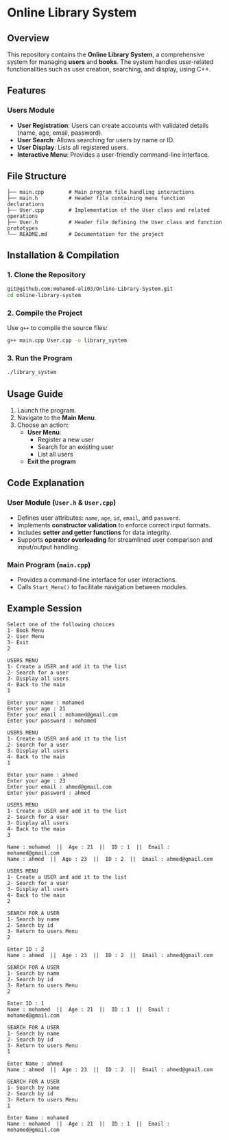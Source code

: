 # Online Library System

## Overview
This repository contains the **Online Library System**, a comprehensive system for managing **users** and **books**. The system handles user-related functionalities such as user creation, searching, and display, using C++.

## Features
### **Users Module**
- **User Registration**: Users can create accounts with validated details (name, age, email, password).
- **User Search**: Allows searching for users by name or ID.
- **User Display**: Lists all registered users.
- **Interactive Menu**: Provides a user-friendly command-line interface.

## File Structure
```
├── main.cpp        # Main program file handling interactions
├── main.h          # Header file containing menu function declarations
├── User.cpp        # Implementation of the User class and related operations
├── User.h          # Header file defining the User class and function prototypes
└── README.md       # Documentation for the project
```

## Installation & Compilation
### **1. Clone the Repository**
```sh
git@github.com:mohamed-ali03/Online-Library-System.git
cd online-library-system
```

### **2. Compile the Project**
Use `g++` to compile the source files:
```sh
g++ main.cpp User.cpp -o library_system
```

### **3. Run the Program**
```sh
./library_system
```

## Usage Guide
1. Launch the program.
2. Navigate to the **Main Menu**.
3. Choose an action:
   - **User Menu**:
     - Register a new user
     - Search for an existing user
     - List all users
   - **Exit the program**

## Code Explanation
### **User Module (`User.h` & `User.cpp`)**
- Defines user attributes: `name`, `age`, `id`, `email`, and `password`.
- Implements **constructor validation** to enforce correct input formats.
- Includes **setter and getter functions** for data integrity.
- Supports **operator overloading** for streamlined user comparison and input/output handling.

### **Main Program (`main.cpp`)**
- Provides a command-line interface for user interactions.
- Calls `Start_Menu()` to facilitate navigation between modules.

## Example Session
```
Select one of the following choices
1- Book Menu
2- User Menu
3- Exit
2

USERS MENU
1- Create a USER and add it to the list
2- Search for a user
3- Display all users
4- Back to the main
1

Enter your name : mohamed
Enter your age : 21
Enter your email : mohamed@gmail.com
Enter your password : mohamed

USERS MENU
1- Create a USER and add it to the list
2- Search for a user
3- Display all users
4- Back to the main
1

Enter your name : ahmed
Enter your age : 23
Enter your email : ahmed@gmail.com
Enter your password : ahmed

USERS MENU
1- Create a USER and add it to the list
2- Search for a user
3- Display all users
4- Back to the main
3

Name : mohamed  ||  Age : 21  ||  ID : 1  ||  Email : mohamed@gmail.com
Name : ahmed  ||  Age : 23  ||  ID : 2  ||  Email : ahmed@gmail.com

USERS MENU
1- Create a USER and add it to the list
2- Search for a user
3- Display all users
4- Back to the main
2

SEARCH FOR A USER
1- Search by name
2- Search by id
3- Return to users Menu
2

Enter ID : 2
Name : ahmed  ||  Age : 23  ||  ID : 2  ||  Email : ahmed@gmail.com

SEARCH FOR A USER
1- Search by name
2- Search by id
3- Return to users Menu
2

Enter ID : 1
Name : mohamed  ||  Age : 21  ||  ID : 1  ||  Email : mohamed@gmail.com

SEARCH FOR A USER
1- Search by name
2- Search by id
3- Return to users Menu
1

Enter Name : ahmed
Name : ahmed  ||  Age : 23  ||  ID : 2  ||  Email : ahmed@gmail.com

SEARCH FOR A USER
1- Search by name
2- Search by id
3- Return to users Menu
1

Enter Name : mohamed
Name : mohamed  ||  Age : 21  ||  ID : 1  ||  Email : mohamed@gmail.com

```
